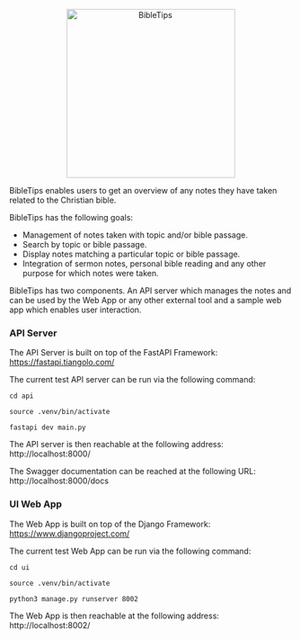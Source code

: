 <p align="center">
<img src="https://www.davelee.de/common/assets/img/portfolio/bibletips.webp" alt="BibleTips" width="300" height="300">
</p>

BibleTips enables users to get an overview of any notes they have taken related to the Christian bible. 

BibleTips has the following goals:
* Management of notes taken with topic and/or bible passage.
* Search by topic or bible passage.
* Display notes matching a particular topic or bible passage.
* Integration of sermon notes, personal bible reading and any other purpose for which notes were taken.

BibleTips has two components. An API server which manages the notes and can be used by the Web App or any other external tool 
and a sample web app which enables user interaction.

### API Server

The API Server is built on top of the FastAPI Framework: https://fastapi.tiangolo.com/

The current test API server can be run via the following command: 

`cd api`

`source .venv/bin/activate`

`fastapi dev main.py`

The API server is then reachable at the following address:
http://localhost:8000/

The Swagger documentation can be reached at the following URL:
http://localhost:8000/docs

### UI Web App

The Web App is built on top of the Django Framework:
https://www.djangoproject.com/

The current test Web App can be run via the following command:

`cd ui`

`source .venv/bin/activate`

`python3 manage.py runserver 8002`

The Web App is then reachable at the following address: 
http://localhost:8002/